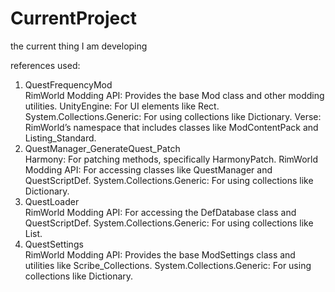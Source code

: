 # CurrentProject
the current thing I am developing

references used:
1. QuestFrequencyMod  
RimWorld Modding API: Provides the base Mod class and other modding utilities.
UnityEngine: For UI elements like Rect.
System.Collections.Generic: For using collections like Dictionary.
Verse: RimWorld’s namespace that includes classes like ModContentPack and Listing_Standard.  
2. QuestManager_GenerateQuest_Patch  
Harmony: For patching methods, specifically HarmonyPatch.
RimWorld Modding API: For accessing classes like QuestManager and QuestScriptDef.
System.Collections.Generic: For using collections like Dictionary.  
3. QuestLoader  
RimWorld Modding API: For accessing the DefDatabase class and QuestScriptDef.
System.Collections.Generic: For using collections like List.  
4. QuestSettings  
RimWorld Modding API: Provides the base ModSettings class and utilities like Scribe_Collections.
System.Collections.Generic: For using collections like Dictionary.

